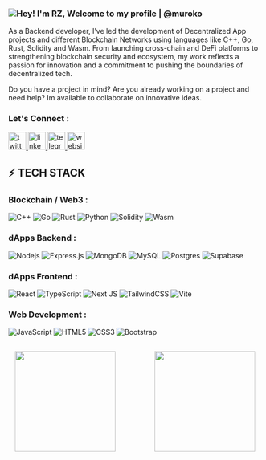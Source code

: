 <!-- ## Welcome to my profile | @muroko
  
<span>
  <img height=200 align="center" src="https://github-readme-stats.vercel.app/api?username=muroko&show_icons=true&rank_icon=github&show=prs_merged&theme=gotham&count_private=true" />
</span> -->
<!-- commented for now until further updates
<span>
  <img height=200 align="center" src="https://github-readme-stats.vercel.app/api/top-langs/?username=muroko&layout=compact&langs_count=8&card_width=320&theme=gotham" />
</span>
-->

<!---
muroko/muroko is a ✨ special ✨ repository because its `README.md` (this file) appears on your GitHub profile.
You can click the Preview link to take a look at your changes.
--->

### <img src="https://readme-typing-svg.demolab.com?font=Operator+Mono&size=37&duration=2800&pause=2000&color=FAFAFA&center=true&vCenter=true&width=1050&height=50&lines=Hey!+I'm+RZ,+Welcome+to+my+Github+Profile+|+@muroko" align="middle" alt="Hey! I'm RZ, Welcome to my profile | @muroko ">

As a Backend developer, I’ve led the development of Decentralized App projects and different Blockchain Networks using languages like C++, Go, Rust, Solidity and Wasm. From launching cross-chain and DeFi platforms to strengthening blockchain security and ecosystem, my work reflects a passion for innovation and a commitment to pushing the boundaries of decentralized tech. 

Do you have a project in mind? Are you already working on a project and need help? Im available to collaborate on innovative ideas.

### Let's Connect :
<div align="left">
  <!--<a href="https://www.youtube.com/channel/UCwsZPZcuwBnyG1ytZjFsigA" target="_blank">
    <img src="https://img.shields.io/static/v1?message=Youtube&logo=youtube&label=&color=FF0000&logoColor=white&labelColor=&style=for-the-badge" height="35" alt="youtube logo"  />
  </a>-->
  <!--<a href="https://www.instagram.com/coder_nishitbaria_offcial_/" target="_blank">
    <img src="https://img.shields.io/static/v1?message=Instagram&logo=instagram&label=&color=E4405F&logoColor=white&labelColor=&style=for-the-badge" height="35" alt="instagram logo"  />
  </a>-->
  <a href="https://x.com/rodzisso" target="_blank">
    <img src="https://img.shields.io/static/v1?message=Twitter&logo=x&label=&color=292929&logoColor=white&labelColor=&style=for-the-badge" height="35" alt="twitter logo"  />
  </a>  
  <a href="https://www.linkedin.com/in/rodzisso/" target="_blank">
    <img src="https://img.shields.io/static/v1?message=LinkedIn&logo=linkedin&label=&color=0077B5&logoColor=white&labelColor=&style=for-the-badge" height="35" alt="linkedin logo"  />
  </a>
  <a href="https://t.me/mblados" target="_blank">
    <img src="https://img.shields.io/static/v1?message=Telegram&logo=telegram&label=&color=1e90ff&logoColor=white&labelColor=&style=for-the-badge" height="35" alt="telegram logo"  />
  </a>
  <a href="https://muroko.dev" target="_blank">
    <img src="https://img.shields.io/static/v1?message=Website&logo=website&label=&color=004522&logoColor=white&labelColor=&style=for-the-badge" height="35" alt="website logo"  />
  </a>
</div>

## ⚡ TECH STACK

### Blockchain / Web3 :
![C++](https://img.shields.io/badge/-C++-00599C?style=flat-square&logo=c)
![Go](https://img.shields.io/badge/-Go-0077B5?style=flat-square&logo=Go)
![Rust](https://img.shields.io/badge/-Rust-ff4500?style=flat-square&logo=Rust)
![Python](https://img.shields.io/badge/-Python-ffff01?style=flat-square&logo=Python)
![Solidity](https://img.shields.io/badge/-Solidity-black?style=flat-square&logo=Solidity)
![Wasm](https://img.shields.io/badge/wasm-%23404d59.svg?style=flat&logo=express&logoColor=%2361DAFB)


### dApps Backend :
![Nodejs](https://img.shields.io/badge/-Nodejs-black?style=flat-square&logo=Node.js)
![Express.js](https://img.shields.io/badge/express.js-%23404d59.svg?style=flat&logo=express&logoColor=%2361DAFB)
![MongoDB](https://img.shields.io/badge/MongoDB-%234ea94b.svg?style=flat&logo=mongodb&logoColor=white) ![MySQL](https://img.shields.io/badge/mysql-%2300000f.svg?style=flat&logo=mysql&logoColor=white) ![Postgres](https://img.shields.io/badge/postgres-%23316192.svg?style=flat&logo=postgresql&logoColor=white) ![Supabase](https://img.shields.io/badge/Supabase-3ECF8E?style=flat&logo=supabase&logoColor=white)

### dApps Frontend :
![React](https://img.shields.io/badge/-React-black?style=flat-square&logo=react)
![TypeScript](https://img.shields.io/badge/typescript-%23007ACC.svg?style=flat&logo=typescript&logoColor=white)
![Next JS](https://img.shields.io/badge/Next-black?style=flat&logo=next.js&logoColor=white)
![TailwindCSS](https://img.shields.io/badge/tailwindcss-%2338B2AC.svg?style=flat&logo=tailwind-css&logoColor=white)
![Vite](https://img.shields.io/badge/vite-%23646CFF.svg?style=flat&logo=vite&logoColor=white)


### Web Development :
![JavaScript](https://img.shields.io/badge/-JavaScript-black?style=flat-square&logo=javascript)
![HTML5](https://img.shields.io/badge/-HTML5-E34F26?style=flat-square&logo=html5&logoColor=white)
![CSS3](https://img.shields.io/badge/-CSS3-1572B6?style=flat-square&logo=css3)
![Bootstrap](https://img.shields.io/badge/-Bootstrap-563D7C?style=flat-square&logo=bootstrap)



 ##  

<p align="center">
   <span>
       <img height=200 align="center" src="https://github-readme-stats.vercel.app/api?username=muroko&show_icons=true&rank_icon=github&show=prs_merged&theme=gotham&count_private=true" />
   </span>
   &emsp;&emsp;&emsp;&emsp;&emsp;
   <span>
      <img height=200 align="center" src="https://github-readme-stats.vercel.app/api/top-langs/?username=muroko&layout=compact&langs_count=12&card_width=380&theme=gotham" />
   </span>
</p>   
                                                                                                                                                                  
